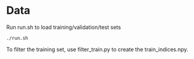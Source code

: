 # Data
 
Run run.sh to load training/validation/test sets

`./run.sh`

To filter the training set, use filter_train.py to create the train_indices.npy.